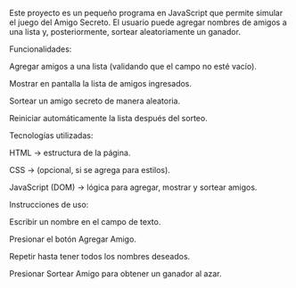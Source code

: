 Este proyecto es un pequeño programa en JavaScript que permite simular el juego del Amigo Secreto.
El usuario puede agregar nombres de amigos a una lista y, posteriormente, sortear aleatoriamente un ganador.

Funcionalidades:

Agregar amigos a una lista (validando que el campo no esté vacío).

Mostrar en pantalla la lista de amigos ingresados.

Sortear un amigo secreto de manera aleatoria.

Reiniciar automáticamente la lista después del sorteo.

Tecnologías utilizadas:

HTML → estructura de la página.

CSS → (opcional, si se agrega para estilos).

JavaScript (DOM) → lógica para agregar, mostrar y sortear amigos.

Instrucciones de uso:

Escribir un nombre en el campo de texto.

Presionar el botón Agregar Amigo.

Repetir hasta tener todos los nombres deseados.

Presionar Sortear Amigo para obtener un ganador al azar.